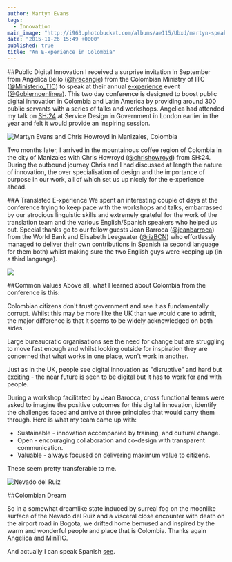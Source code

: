 ```yaml
---
author: Martyn Evans
tags: 
  - Innovation
main_image: "http://i963.photobucket.com/albums/ae115/Ubxd/martyn-speaking-colombia_zpscahcr9us.jpg"
date: "2015-11-26 15:49 +0000"
published: true
title: "An E-xperience in Colombia"
---
```




##Public Digital Innovation
I received a surprise invitation in September from Angelica Bello ([@hracangie](https://twitter.com/Huracangie)) from the Colombian Ministry of ITC ([@Ministerio_TIC](https://twitter.com/Ministerio_TIC)) to speak at their annual [e-xperience](http://experience.gobiernoenlinea.gov.co/) event ([@Gobiernoenlinea](https://twitter.com/Gobiernoenlinea)). This two day conference is designed to boost public digital innovation in Colombia and Latin America by providing around 300 public servants with a series of talks and workshops. Angelica had attended my talk on [SH:24](https://sh24.org.uk/) at Service Design in Government in London earlier in the year and felt it would provide an inspiring session.

![Martyn Evans and Chris Howroyd in Manizales, Colombia](http://i963.photobucket.com/albums/ae115/Ubxd/colombia-martyn-chris_zpsjid3rqpa.jpg)

Two months later, I arrived in the mountainous coffee region of Colombia in the city of Manizales with Chris Howroyd ([@chrishowroyd](https://twitter.com/chrishowroyd)) from SH:24. During the outbound journey Chris and I had discussed at length the nature of innovation, the over specialisation of design and the importance of purpose in our work, all of which set us up nicely for the e-xperience ahead.

##A Translated E-xperience
We spent an interesting couple of days at the conference trying to keep pace with the workshops and talks, embarrassed by our atrocious linguistic skills and extremely grateful for the work of the translation team and the various English/Spanish speakers who helped us out. Special thanks go to our fellow guests Jean Barroca ([@jeanbarroca](https://twitter.com/jeanbarroca)) from the World Bank and Elisabeth Leegwater ([@lizBCN](https://twitter.com/lizBCN)) who effortlessly managed to deliver their own contributions in Spanish (a second language for them both) whilst making sure the two English guys were keeping up (in a third language).

![](http://i963.photobucket.com/albums/ae115/Ubxd/martyn-chris-interpreted_zpsquxyiatp.jpg)

##Common Values
Above all, what I learned about Colombia from the conference is this:

Colombian citizens don't trust government and see it as fundamentally corrupt. Whilst this may be more like the UK than we would care to admit, the major difference is that it seems to be widely acknowledged on both sides.

Large bureaucratic organisations see the need for change but are struggling to move fast enough and whilst looking outside for inspiration they are concerned that what works in one place, won't work in another.

Just as in the UK, people see digital innovation as "disruptive" and hard but exciting - the near future is seen to be digital but it has to work for and with people.

During a workshop facilitated by Jean Barocca, cross functional teams were asked to imagine the positive outcomes for this digital innovation, identify the challenges faced and arrive at three principles that would carry them through. Here is what my team came up with:

- Sustainable - innovation accompanied by training, and cultural change.
- Open - encouraging collaboration and co-design with transparent communication.
- Valuable - always focused on delivering maximum value to citizens.

These seem pretty transferable to me.

![Nevado del Ruiz](http://i963.photobucket.com/albums/ae115/Ubxd/Columbia-fog_zps0uqp9ub4.jpg)

##Colombian Dream

So in a somewhat dreamlike state induced by surreal fog on the moonlike surface of the Nevado del Ruiz and a visceral close encounter with death on the airport road in Bogota, we drifted home bemused and inspired by the warm and wonderful people and place that is Colombia. Thanks again Angelica and MinTIC.

And actually I can speak Spanish [see](https://www.youtube.com/watch?v=cJD6MZCWMrs).
